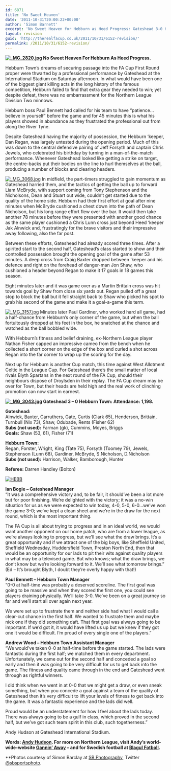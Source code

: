 ```yaml
---
id: 6871
title: 'No Sweet Heaven'
date: '2011-10-31T20:00:22+00:00'
author: 'Simon Barnett'
excerpt: 'No Sweet Heaven for Hebburn as Heed Progress: Gateshead 3-0 Hebburn Town. Andy Hudson reflects on some Northern League heads held high.'
layout: revision
guid: 'http://therealfacup.co.uk/2011/10/31/6152-revision/'
permalink: /2011/10/31/6152-revision/
---
```


**[![_MG_2820.jpg](http://lh4.ggpht.com/-8fMov4yT3_U/Tq8G4e7bc1I/AAAAAAAAA_M/R_5CLS3GvFw/h320/_MG_2820.jpg)](http://lh4.ggpht.com/-8fMov4yT3_U/Tq8G4e7bc1I/AAAAAAAAA_M/R_5CLS3GvFw/w800/_MG_2820.jpg) No Sweet Heaven For Hebburn As Heed Progress.**

Hebburn Town’s dreams of securing passage into the FA Cup First Round proper were thwarted by a professional performance by Gateshead at the International Stadium on Saturday afternoon. In what would have been one of the biggest giant killing acts in the long history of the famous competition, Hebburn failed to find that extra gear they needed to win; yet despite defeat, there was no embarrassment for the Northern League Division Two minnows.

Hebburn boss Paul Bennett had called for his team to have “patience…believe in yourself” before the game and for 45 minutes this is what his players showed in abundance as they frustrated the professional out from along the River Tyne.

Despite Gateshead having the majority of possession, the Hebburn ‘keeper, Dan Regan, was largely untested during the opening period. Much of this was down to the central defensive pairing of Jeff Forsyth and captain Chris Jewels, who celebrated his birthday by turning in a man-of-the-match performance. Whenever Gateshead looked like getting a strike on target, the centre-backs put their bodies on the line to hurl themselves at the ball, producing a number of blocks and clearing headers.

[![_MG_3068.jpg](http://lh4.ggpht.com/-nCRSHOC4HEI/Tq8G5qgy1AI/AAAAAAAAA_g/AJkQIrSWtPY/h320/_MG_3068.jpg)](http://lh4.ggpht.com/-nCRSHOC4HEI/Tq8G5qgy1AI/AAAAAAAAA_g/AJkQIrSWtPY/w800/_MG_3068.jpg) In midfield, the part-timers struggled to gain momentum as Gateshead harried them, and the tactics of getting the ball up to forward Liam McBryde, with support coming from Tony Stephenson and the Nicholsons, Dean and Stuart out wide, couldn’t get started due to the quality of the home side. Hebburn had their first effort at goal after nine minutes when McBryde cushioned a chest down into the path of Dean Nicholson, but his long range effort flew over the bar. It would then take another 78 minutes before they were presented with another good chance as the same player cushioned a Chris Lunn cross just beyond Heed ‘keeper Jak Alnwick and, frustratingly for the brave visitors and their impressive away following, also the far post.

Between these efforts, Gateshead had already scored three times. After a spirited start to the second half, Gateshead’s class started to show and their controlled possession brought the opening goal of the game after 53 minutes. A deep cross from Craig Baxter dropped between ‘keeper and his defence and right on the forehead of danger-man Jon Shaw, who cushioned a header beyond Regan to make it 17 goals in 18 games this season.

Eight minutes later and it was game over as a Martin Brittain cross was hit towards goal by Shaw from close six yards out. Regan pulled off a great stop to block the ball but it fell straight back to Shaw who picked his spot to grab his second of the game and make it a goal-a-game this term.

[![_MG_3157.jpg](http://lh5.ggpht.com/-z25RRtN_SHQ/Tq8G5jhncnI/AAAAAAAAA_Y/pAGWPguEjh8/h320/_MG_3157.jpg)](http://lh5.ggpht.com/-z25RRtN_SHQ/Tq8G5jhncnI/AAAAAAAAA_Y/pAGWPguEjh8/w800/_MG_3157.jpg) Minutes later Paul Gardiner, who worked hard all game, had a half-chance from Hebburn’s only corner of the game, but when the ball fortuitously dropped at his feet in the box, he snatched at the chance and watched as the ball bobbled wide.

With Hebburn’s fitness and belief draining, ex-Northern League player Nathan Fisher capped an impressive cameo from the bench when he collected a short corner on the edge of the box and curled a shot across Regan into the far corner to wrap up the scoring for the day.

Next up for Hebburn is another Cup match, this time against West Allotment Celtic in the League Cup. For Gateshead there’s the small matter of local rivals Blyth Spartans in the next round of the FA Cup, should their neighbours dispose of Droylsden in their replay. The FA Cup dream may be over for Town, but their heads are held high and the real work of clinching promotion can now start in earnest.

**[![_MG_3043.jpg](http://lh4.ggpht.com/-EBDLqZySYjs/Tq8G5lS-N7I/AAAAAAAAA_c/gd4xnkrH1gg/h320/_MG_3043.jpg)](http://lh4.ggpht.com/-EBDLqZySYjs/Tq8G5lS-N7I/AAAAAAAAA_c/gd4xnkrH1gg/w800/_MG_3043.jpg) Gateshead 3 – 0 Hebburn Town: Attendance: 1,198.**

**Gateshead:**  
Alnwick, Baxter, Carruthers, Gate, Curtis (Clark 65), Henderson, Brittain, Turnbull (Nix 73), Shaw, Odubade, Rents (Fisher 62)  
**Subs (not used):** Farman (gk), Cummins, Moyes, Briggs  
**Goals:** Shaw (53, 61), Fisher (71)

**Hebburn Town:**  
Regan, Forster, Wright, King (Tate 75), Forsyth (Toomey 79), Jewels, Stephenson (Lunn 68), Gardiner, McBryde, S.Nicholson, D.Nicholson  
**Subs (not used):** Harrison, Walker, Bamborough, Hunter

**Referee:** Darren Handley (Bolton)

[![](http://delta.xssl.net/~sbarnett/therealfacup/wp-content/uploads/2011/11/HEBB.jpg "HEBB")](http://therealfacup.co.uk/2011/11/02/hebburn-week-curtain-down/hebb/)

**Ian Bogie – Gateshead Manager**  
“It was a comprehensive victory and, to be fair, it should’ve been a lot more but for poor finishing. We’re delighted with the victory; it was a no-win situation for us as we were expected to win today, 4-0, 5-0, 6-0…we’ve won the game 3-0; we’ve kept a clean sheet and we’re in the draw for the next round, which is the most important thing.

The FA Cup is all about trying to progress and in an ideal world, we would want another opponent on our home patch, who are from a lower league, as we’re always looking to progress, but we’ll see what the draw brings. It’s a great opportunity and if we attract one of the big boys, like Sheffield United, Sheffield Wednesday, Huddersfield Town, Preston North End, then that would be an opportunity for our lads to pit their wits against quality players in what may be a televised game. But who knows; what the draw brings, we don’t know but we’re looking forward to it. We’ll see what tomorrow brings.” (Ed – It’s brought Blyth, I doubt they’re overly happy with that!)

**Paul Bennett – Hebburn Town Manager**  
“0-0 at half-time was probably a deserved scoreline. The first goal was going to be massive and when they scored the first one, you could see players draining physically. We’ll take 3-0. We’ve been on a great journey so far and we’ll start all over again next year.

We were set up to frustrate them and neither side had what I would call a clear-cut chance in the first half. We wanted to frustrate them and maybe nick one if they did something daft. That first goal was always going to be important. If we’d got it, it would have lifted us up but we knew if they got one it would be difficult. I’m proud of every single one of the players.”

**Andrew Wood – Hebburn Town Assistant Manager**  
“We would’ve taken 0-0 at half-time before the game started. The lads were fantastic during the first half; we matched them in every department. Unfortunately, we came out for the second half and conceded a goal so early and then it was going to be very difficult for us to get back into the game. The fitness and quality came through in the end and Gateshead went through as rightful winners.

I did think when we went in at 0-0 that we might get a draw, or even sneak something, but when you concede a goal against a team of the quality of Gateshead then it’s very difficult to lift your levels of fitness to get back into the game. It was a fantastic experience and the lads did well.

Proud would be an understatement for how I feel about the lads today. There was always going to be a gulf in class, which proved in the second half, but we’ve got such team spirit in this club, such togetherness.”

Andy Hudson at Gateshead International Stadium.

**Words: [Andy Hudson](http://twitter.com/#%21/HuddoHudson). For more on Northern League, visit Andy’s world-wide-website [Gannin’ Away](http://ganninaway.co.uk/) – and for Swedish football at [Blagul Fotboll](http://www.blagulfotboll.co.uk/).**

**Photos courtesy of Simon Barclay at [SB Photography](http://www.sbsportsphotos.com/gallery.php), Twitter [@sbsportsphoto](http://twitter.com/#%21/sbsportsphoto).